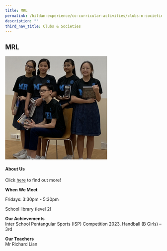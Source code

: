 ```yaml
---
title: MRL
permalink: /hildan-experience/co-curricular-activities/clubs-n-societies/mrl/
description: ""
third_nav_title: Clubs & Societies
---
```

MRL
---
<img src="/images/CCA/MRL.jpeg" style="width:65%">


#### About Us

Click&nbsp;[here](/files/CCA/MRL%202016.pdf)&nbsp;to find out more!

**When We Meet** <br>

Fridays:&nbsp;3:30pm - 5:30pm

School library (level 2)


**Our Achievements**<br>
Inter School Pentangular Sports (ISP) Competition 2023, Handball (B Girls) – 3rd 

**Our Teachers** <br>
Mr Richard Lian
